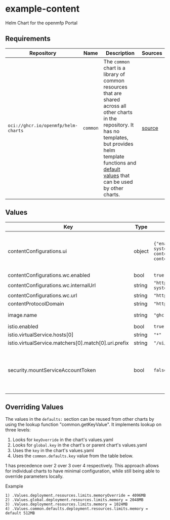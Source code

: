 # example-content

Helm Chart for the openmfp Portal

## Requirements

| Repository | Name | Description | Sources |
|------------|------|-------------|---------|
| `oci://ghcr.io/openmfp/helm-charts` | `common` | The `common` chart is a library of common resources that are shared across all other charts in the repository. It has no templates, but provides helm template functions and [default values](https://github.com/openmfp/helm-charts/blob/main/charts/common/values.yaml) that can be used by other charts. |[source](https://github.com/openmfp/helm-charts/tree/main/charts/common)|
## Values
| Key | Type | Default | Description |
|-----|------|---------|-------------|
| contentConfigurations.ui | object | `{"enabled":true,"internalUrl":"http://openmfp-example-content.openmfp-system.svc.cluster.local:8080/ui/example-content/ui/assets/config.json","url":"http://localhost:8000/ui/example-content/ui/assets/config.json"}` | This content configuration enables a basic homepage in the portal |
| contentConfigurations.wc.enabled | bool | `true` |  |
| contentConfigurations.wc.internalUrl | string | `"http://openmfp-example-content.openmfp-system.svc.cluster.local:8080/ui/example-content/wc/assets/config.json"` |  |
| contentConfigurations.wc.url | string | `"http://localhost:8000/ui/example-content/wc/assets/config.json"` |  |
| contentProtocolDomain | string | `"https://example-content.some-domain.com"` |  |
| image.name | string | `"ghcr.io/openmfp/example-content"` | The image name |
| istio.enabled | bool | `true` |  |
| istio.virtualService.hosts[0] | string | `"*"` |  |
| istio.virtualService.matchers[0].match[0].uri.prefix | string | `"/ui/example-content"` |  |
| security.mountServiceAccountToken | bool | `false` | The service account token is not necessary for the example content |

## Overriding Values

The values in the `defaults:` section can be reused from other charts by using the lookup function "common.getKeyValue". It implements lookup on three levels:

1. Looks for `keyOverride` in the chart's values.yaml
2. Looks for `global.key` in the chart's or parent chart's values.yaml
3. Uses the `key` in the chart's values.yaml
4. Uses the `common.defaults.key` value from the table below.

1 has precedence over 2 over 3 over 4 respectively. This approach allows for individual charts to have minimal configuration, while still being able to override parameters locally.

Example
```
1) .Values.deployment.resources.limits.memoryOverride = 4096MB
2) .Values.global.deployment.resources.limits.memory = 2048MB
3) .Values.deployment.resources.limits.memory = 1024MB
4) .Values.common.defaults.deployment.resources.limits.memory = default 512MB
```

